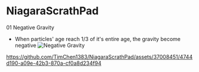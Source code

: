 # NiagaraScrathPad
 
01 Negative Gravity
- When particles' age reach 1/3 of it's entire age, the gravity become negative 
![Negative Gravity](https://github.com/TimChen1383/NiagaraScrathPad/assets/37008451/69e354ed-dd11-4d9e-8862-923f5a2b2459)

https://github.com/TimChen1383/NiagaraScrathPad/assets/37008451/4744d190-a09e-42b3-870a-cf0a8d234f94


